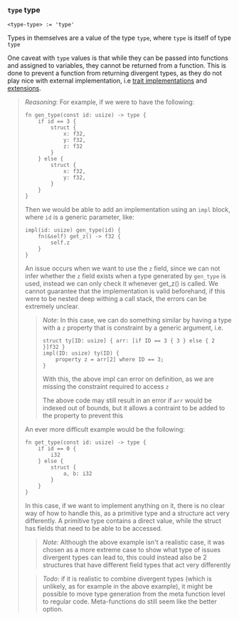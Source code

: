 
### `type` type
```
<type-type> := 'type'
```

Types in themselves are a value of the type `type`, where `type` is itself of type `type`

One caveat with `type` values is that while they can be passed into functions and assigned to variables, they cannot be returned from a function.
This is done to prevent a function from returning divergent types, as they do not play nice with external implementation, i.e [trait implementations] and [extensions].

> _Reasoning_:
> For example, if we were to have the following:
> ```
> fn gen_type(const id: usize) -> type {
>     if id == 3 {
>         struct {
>             x: f32,
>             y: f32,
>             z: f32
>         }
>     } else {
>         struct {
>             x: f32,
>             y: f32,
>         }
>     }
> }
> ```
> Then we would be able to add an implementation using an `impl` block, where `id` is a generic parameter, like:
> ```
> impl(id: usize) gen_type(id) {
>     fn(&self) get_z() -> f32 {
>         self.z
>     }
> }
> ```
> An issue occurs when we want to use the `z` field, since we can not infer whether the `z` field exists when a type generated by `gen_type` is used, instead we can only check it whenever get_z() is called.
> We cannot guarantee that the implementation is valid beforehand, if this were to be nested deep withing a call stack, the errors can be extremely unclear.
> 
> > _Note_: In this case, we can do something similar by having a type with a `z` property that is constraint by a generic argument, i.e.
> > ```
> > struct ty[ID: usize] { arr: [if ID == 3 { 3 } else { 2 }]f32 }
> > impl(ID: usize) ty(ID) {
> >     property z = arr[2] where ID == 3;
> > }
> > ```
> > With this, the above impl can error on definition, as we are missing the constraint required to access `z`
> >
> > The above code may still result in an error if `arr` would be indexed out of bounds, but it allows a contraint to be added to the property to prevent this
> 
> An ever more difficult example would be the following:
> ```
> fn get_type(const id: usize) -> type {
>     if id == 0 {
>         i32
>     } else {
>         struct {
>             a, b: i32
>         }
>     }
> }
> ```
> In this case, if we want to implement anything on it, there is no clear way of how to handle this, as a primitive type and a structure act very differently.
> A primitive type contains a direct value, while the struct has fields that need to be able to be accessed.
> 
> > _Note_: Although the above example isn't a realistic case, it was chosen as a more extreme case to show what type of issues divergent types can lead to, this could instead also be 2 structures that have different field types that act very differently
> 
> > _Todo_: if it is realistic to combine divergent types (which is unlikely, as for example in the above example), it might be possible to move type generation from the meta function level to regular code.
> >         Meta-functions do still seem like the better option.


[trait implementations]: ../../../items/implementations.md#trait-implementation-
[extensions]:            ../../../items/extensions.md